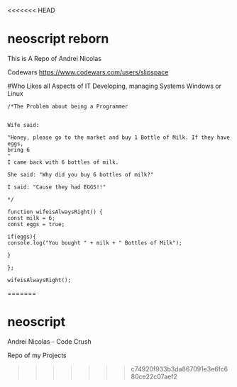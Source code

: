 <<<<<<< HEAD
# neoscript reborn

This is A Repo of Andrei Nicolas

Codewars
https://www.codewars.com/users/slipspace

#Who Likes all Aspects of IT
Developing, managing Systems Windows or Linux

```
/*The Problem about being a Programmer


Wife said:

"Honey, please go to the market and buy 1 Bottle of Milk. If they have eggs,
bring 6
"
I came back with 6 bottles of milk.

She said: "Why did you buy 6 bottles of milk?"

I said: "Cause they had EGGS!!"

*/

function wifeisAlwaysRight() {
const milk = 6;
const eggs = true;

if(eggs){
console.log("You bought " + milk + " Bottles of Milk");

}

};

wifeisAlwaysRight();
```
=======
# neoscript
Andrei Nicolas - Code Crush

Repo of my Projects
>>>>>>> c74920f933b3da867091e3e6fc680ce22c07aef2
